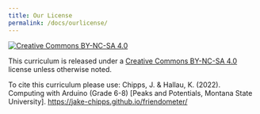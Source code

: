 ```yaml
---
title: Our License
permalink: /docs/ourlicense/
---
```


[![Creative Commons BY-NC-SA 4.0](../resources/images/cc.png)](https://creativecommons.org/licenses/by-nc-sa/4.0/)

This curriculum is released under a [Creative Commons BY-NC-SA 4.0](https://creativecommons.org/licenses/by-nc-sa/4.0/) license unless otherwise noted.

To cite this curriculum please use:
Chipps, J. & Hallau, K. (2022). Computing with Arduino (Grade 6-8) [Peaks and Potentials, Montana State University]. https://jake-chipps.github.io/friendometer/
